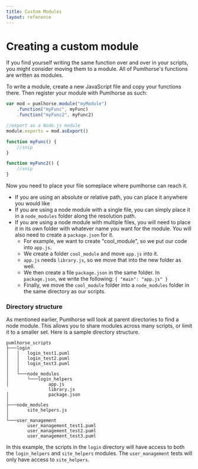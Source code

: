 ```yaml
---
title: Custom Modules
layout: reference
---
```

# Creating a custom module

If you find yourself writing the same function over and over in your scripts, you
might consider moving them to a module. All of Pumlhorse's functions are written as
modules.

To write a module, create a new JavaScript file and copy your functions there.
Then register your module with Pumlhorse as such:

```javascript
var mod = pumlhorse.module("myModule")
    .function("myFunc", myFunc)
    .function("myFunc2", myFunc2)

//export as a Node.js module
module.exports = mod.asExport()

function myFunc() {
    //snip
}

function myFunc2() {
    //snip
}
```

Now you need to place your file someplace where pumlhorse can reach it.

 * If you are using an absolute or relative path, you can place it anywhere you would like
 * If you are using a node module with a single file, you can simply place it in a `node_modules` folder along the resolution path.
 * If you are using a node module with multiple files, you will need to place it in its own folder with whatever name you
 want for the module. You will also need to create a `package.json` for it.
   * For example, we want to create "cool_module", so we put our code into `app.js`.
   * We create a folder `cool_module` and move `app.js` into it.
   * `app.js` needs `library.js`, so we move that into the new folder as well.
   * We then create a file `package.json` in the same folder. In `package.json`, 
   we write the following: `{ "main": "app.js" }`
   * Finally, we move the `cool_module` folder into a `node_modules` folder in the same directory
   as our scripts.

### Directory structure

As mentioned earlier, Pumlhorse will look at parent directories to find a node module. This allows you to
share modules across many scripts, or limit it to a smaller set. Here is a sample directory structure.

```
pumlhorse_scripts
├───login
│   │   login_test1.puml
│   │   login_test2.puml
│   │   login_test3.puml
│   │
│   └───node_modules
│       └───login_helpers
│               app.js
                library.js
│               package.json
│
├───node_modules
│       site_helpers.js
│
└───user_management
        user_management_test1.puml
        user_management_test2.puml
        user_management_test3.puml
```

In this example, the scripts in the `login` directory will have access to both 
the `login_helpers` and `site_helpers` modules. The `user_management` tests will only
have access to `site_helpers`.


